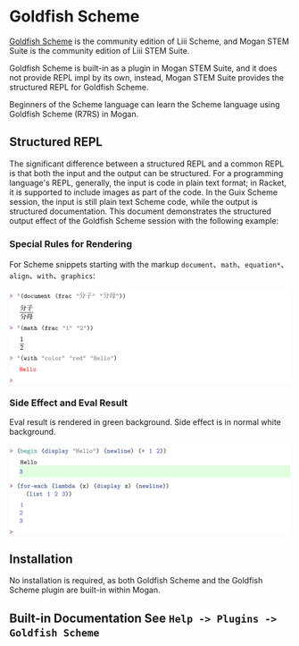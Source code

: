 # Goldfish Scheme
[Goldfish Scheme](https://github.com/LiiiLabs/goldfish) is the community edition of Liii Scheme, and Mogan STEM Suite is the community edition of Liii STEM Suite.

Goldfish Scheme is built-in as a plugin in Mogan STEM Suite, and it does not provide REPL impl by its own, instead, Mogan STEM Suite provides the structured REPL for Goldfish Scheme.

Beginners of the Scheme language can learn the Scheme language using Goldfish Scheme (R7RS) in Mogan.

## Structured REPL
The significant difference between a structured REPL and a common REPL is that both the input and the output can be structured. For a programming language's REPL, generally, the input is code in plain text format; in Racket, it is supported to include images as part of the code. In the Guix Scheme session, the input is still plain text Scheme code, while the output is structured documentation. This document demonstrates the structured output effect of the Goldfish Scheme session with the following example:

### Special Rules for Rendering
For Scheme snippets starting with the markup `document`、`math`、`equation*`、`align`、`with`、`graphics`:

![](../images/goldfish_rendering.png)

### Side Effect and Eval Result
Eval result is rendered in green background. Side effect is in normal white background.

![](../images/goldfish_side_effect.png)

## Installation
No installation is required, as both Goldfish Scheme and the Goldfish Scheme plugin are built-in within Mogan.

## Built-in Documentation See `Help -> Plugins -> Goldfish Scheme`
